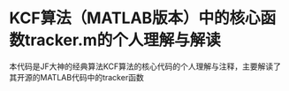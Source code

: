 # KCF算法（MATLAB版本）中的核心函数tracker.m的个人理解与解读
本代码是JF大神的经典算法KCF算法的核心代码的个人理解与注释，主要解读了其开源的MATLAB代码中的tracker函数
